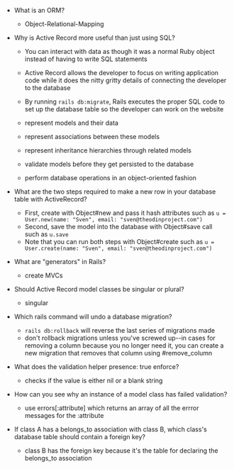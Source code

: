 - What is an ORM?
  - Object-Relational-Mapping

- Why is Active Record more useful than just using SQL?
  - You can interact with data as though it was a normal Ruby object instead of having to write SQL statements
  - Active Record allows the developer to focus on writing application code while it does the nitty gritty details of connecting the developer to the database
  - By running `rails db:migrate`, Rails executes the proper SQL code to set up the database table so the developer can work on the website

  - represent models and their data
  - represent associations between these models
  - represent inheritance hierarchies through related models
  - validate models before they get persisted to the database
  - perform database operations in an object-oriented fashion

- What are the two steps required to make a new row in your database table with ActiveRecord?
  - First, create with Object#new and pass it hash attributes such as `u = User.new(name: "Sven", email: "sven@theodinproject.com")`
  - Second, save the model into the database with Object#save call such as `u.save`
  - Note that you can run both steps with Object#create such as `u = User.create(name: "Sven", email: "sven@theodinproject.com")`

- What are "generators" in Rails?
  - create MVCs

- Should Active Record model classes be singular or plural?
  - singular

- Which rails command will undo a database migration?
  - `rails db:rollback` will reverse the last series of migrations made
  - don't rollback migrations unless you've screwed up--in cases for removing a column because you no longer need it, you can create a new migration that removes that column using #remove_column

- What does the validation helper presence: true enforce?
  - checks if the value is either nil or a blank string

- How can you see why an instance of a model class has failed validation?
  - use errors[:attribute] which returns an array of all the errror messages for the :attribute

- If class A has a belongs_to association with class B, which class's database table should contain a foreign key?
  - class B has the foreign key because it's the table for declaring the belongs_to association 